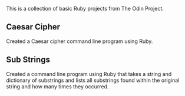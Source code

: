 This is a collection of basic Ruby projects from The Odin Project.

## Caesar Cipher
Created a Caesar cipher command line program using Ruby.

## Sub Strings
Created a command line program using Ruby that takes a string and dictionary of substrings and lists all substrings found within the original string and how many times they occurred.
